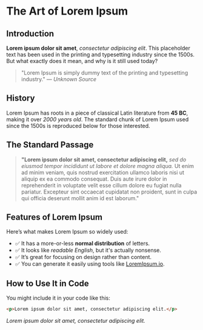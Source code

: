 # The Art of Lorem Ipsum

## Introduction

**Lorem ipsum dolor sit amet**, *consectetur adipiscing elit*. This placeholder text has been used in the printing and typesetting industry since the 1500s. But what exactly does it mean, and why is it still used today?

> "Lorem Ipsum is simply dummy text of the printing and typesetting industry."
> — *Unknown Source*

## History

Lorem Ipsum has roots in a piece of classical Latin literature from **45 BC**, making it over _2000 years old_. The standard chunk of Lorem Ipsum used since the 1500s is reproduced below for those interested.

## The Standard Passage

> **"Lorem ipsum dolor sit amet, consectetur adipiscing elit,**
> *sed do eiusmod tempor incididunt ut labore et dolore magna aliqua.*
> Ut enim ad minim veniam, quis nostrud exercitation ullamco laboris nisi ut aliquip ex ea commodo consequat.
> Duis aute irure dolor in reprehenderit in voluptate velit esse cillum dolore eu fugiat nulla pariatur.
> Excepteur sint occaecat cupidatat non proident, sunt in culpa qui officia deserunt mollit anim id est laborum."

## Features of Lorem Ipsum

Here’s what makes Lorem Ipsum so widely used:

- ✅ It has a more-or-less **normal distribution** of letters.
- ✅ It looks like *readable English*, but it's actually nonsense.
- ✅ It’s great for focusing on design rather than content.
- ✅ You can generate it easily using tools like [LoremIpsum.io](https://www.loremipsum.io/).

## How to Use It in Code

You might include it in your code like this:

```html
<p>Lorem ipsum dolor sit amet, consectetur adipiscing elit.</p>
```

_Lorem ipsum dolor sit amet, consectetur adipiscing elit._

